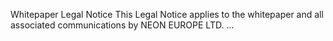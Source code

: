 Whitepaper Legal Notice
This Legal Notice applies to the whitepaper and all associated communications by NEON EUROPE LTD.
...
